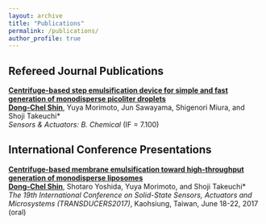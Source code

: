 ```yaml
---
layout: archive
title: "Publications"
permalink: /publications/
author_profile: true
---
```

## **Refereed Journal Publications**<br>

[<b>Centrifuge-based step emulsification device for simple and fast generation of monodisperse picoliter droplets</b>](https://www.sciencedirect.com/science/article/pii/S0925400519313632)<br>
<u><b>Dong-Chel Shin</b></u>, Yuya Morimoto, Jun Sawayama, Shigenori Miura, and Shoji Takeuchi* <br>
<i>Sensors & Actuators: B. Chemical</i> (IF = 7.100)


## **International Conference Presentations**<br>

[<b>Centrifuge-based membrane emulsification toward high-throughput generation of monodisperse liposomes</b>](https://ieeexplore.ieee.org/abstract/document/7994003/)<br>
<u><b>Dong-Chel Shin</b></u>, Shotaro Yoshida, Yuya Morimoto, and Shoji Takeuchi* <br>
<i>The 19th International Conference on Solid-State Sensors, Actuators and Microsystems (TRANSDUCERS2017)</i>, Kaohsiung, Taiwan, June 18-22, 2017 (oral)

